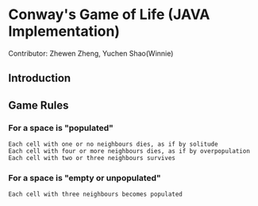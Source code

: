 # Conway's Game of Life (JAVA Implementation)
Contributor: Zhewen Zheng, Yuchen Shao(Winnie)

## Introduction

## Game Rules
### For a space is "populated"
    Each cell with one or no neighbours dies, as if by solitude
    Each cell with four or more neighbours dies, as if by overpopulation
    Each cell with two or three neighbours survives
### For a space is "empty or unpopulated"
    Each cell with three neighbours becomes populated
